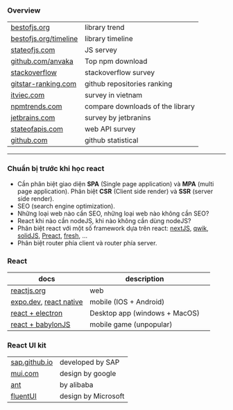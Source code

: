 ### Overview

|                                                                                                                                                      |                                  |
| ---------------------------------------------------------------------------------------------------------------------------------------------------- | -------------------------------- |
| [bestofjs.org](https://bestofjs.org/)                                                                                                                | library trend                    |
| [bestofjs.org/timeline](https://bestofjs.org/timeline)                                                                                               | library timeline                 |
| [stateofjs.com](https://2022.stateofjs.com/en-US/)                                                                                                   | JS servey                        |
| [github.com/anvaka](https://gist.github.com/anvaka/8e8fa57c7ee1350e3491)                                                                             | Top npm download                 |
| [stackoverflow](https://survey.stackoverflow.co/2022/)                                                                                               | stackoverflow survey             |
| [gitstar-ranking.com](https://gitstar-ranking.com/repositories)                                                                                      | github repositories ranking      |
| [itviec.com](https://itviec.com/blog/wp-content/uploads/2022/11/N8VdVWP6dt58ys1b1Zdln2508hnt2cesc5ssv28k6tbyi-ITviec_Salary_Report_2022_2023-EN.pdf) | survey in vietnam                |
| [npmtrends.com](https://npmtrends.com/)                                                                                                              | compare downloads of the library |
| [jetbrains.com](https://www.jetbrains.com/lp/devecosystem-2022/)                                                                                     | survey by jetbranins             |
| [stateofapis.com](https://stateofapis.com/)                                                                                                          | web API survey                   |
| [github.com](https://octoverse.github.com/2022/top-programming-languages)                                                                            | github statistical               |

---

### Chuẩn bị trước khi học react

- Cần phân biệt giao diện **SPA** (Single page application) và **MPA** (multi page application). Phân biệt **CSR** (Client side render) và **SSR** (server side render).
- SEO (search engine optimization).
- Những loại web nào cần SEO, những loại web nào không cần SEO?
- React khi nào cần nodeJS, khi nào không cần dùng nodeJS?
- Phân biệt react với một số framework dựa trên react: [nextJS](https://nextjs.org), [qwik](https://qwik.builder.io/), [solidJS](https://www.solidjs.com/), [Preact](https://preactjs.com/), [fresh](https://fresh.deno.dev/), ...
- Phân biệt router phía client và router phía server.

### React

| docs                                                                         | description                   |     |
| ---------------------------------------------------------------------------- | ----------------------------- | --- |
| [reactjs.org](https://beta.reactjs.org/)                                     | web                           |
| [expo.dev](https://docs.expo.dev/), [react native](https://reactnative.dev/) | mobile (IOS + Android)        |
| [react + electron](https://www.electronjs.org/)                              | Desktop app (windows + MacOS) |
| [react + babylonJS](https://www.babylonjs.com/)                              | mobile game (unpopular)       |

### React UI kit

|                                                                |                     |
| -------------------------------------------------------------- | ------------------- |
| [sap.github.io](https://sap.github.io/ui5-webcomponents-react) | developed by SAP    |
| [mui.com](https://mui.com/)                                    | design by google    |
| [ant](https://ant.design/)                                     | by alibaba          |
| [fluentUI](https://react.fluentui.dev/)                        | design by Microsoft |
